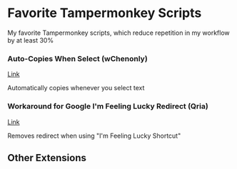 # Favorite Tampermonkey Scripts
My favorite Tampermonkey scripts, which reduce repetition in my workflow by at least 30%

### Auto-Copies When Select (wChenonly)
[Link](https://greasyfork.org/en/scripts/469846-select-to-copy/code)

Automatically copies whenever you select text

### Workaround for Google I'm Feeling Lucky Redirect (Qria)
[Link](https://greasyfork.org/en/scripts/390770-workaround-for-google-i-m-feeling-lucky-redirect)

Removes redirect when using "I'm Feeling Lucky Shortcut"

## Other Extensions

